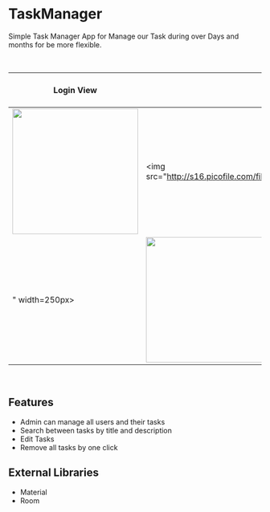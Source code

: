 # TaskManager
Simple Task Manager App for Manage our Task during over Days  and months for be more flexible.

<br>

| Login View | Main View | Add Task View |
|--|--|--|
| <img src="http://s17.picofile.com/file/8411985126/Screenshot_1603785388.png" width=250px> | <img src="http://s16.picofile.com/file/8411985234/Screenshot_1603786184.png
" width=250px> | <img src="http://s17.picofile.com/file/8411985368/Screenshot_1603786209.png" width=250px> |

<br>

 ## Features
 - Admin can manage all users and their tasks
 - Search between tasks by title and description
 - Edit Tasks
 - Remove all tasks by one click
 
 ## External Libraries
 - Material
 - Room
 

